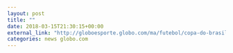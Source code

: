 ```yaml
---
layout: post
title: ""
date: 2018-03-15T21:30:15+00:00
external_link: "http://globoesporte.globo.com/ma/futebol/copa-do-brasil/jogo/15-03-2018/sampaio-correa-ponte-preta/"
categories: news globo.com
---
```

